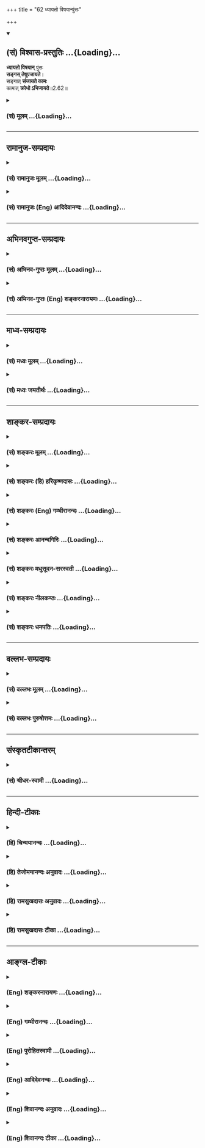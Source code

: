 +++
title = "62 ध्यायतो विषयान्पुंसः"

+++
<div class="js_include" newlevelforh1="2" title="(सं) विश्वास-प्रस्तुतिः" unfilled url="/purANam_vaiShNavam/mahAbhAratam/06-bhIShma-parva/03-bhagavad-gItA-parva/saMskRtam/vishvAsa-prastutiH/02_sAnkhya-yogaH_sarva-/62_dhyAyato_viShayAn.md">
<details open><summary><h2>(सं) विश्वास-प्रस्तुतिः ...{Loading}...</h2></summary>

**ध्यायतो विषयान्** पुंसः  
**सङ्गस् तेषूपजायते**।  
सङ्गात् **संजायते कामः**  
कामात् **क्रोधो ऽभिजायते**॥2.62॥
</details>
</div>
<div class="js_include collapsed" newlevelforh1="3" title="(सं) मूलम्" unfilled url="/purANam_vaiShNavam/mahAbhAratam/06-bhIShma-parva/03-bhagavad-gItA-parva/saMskRtam/mUlam/02_sAnkhya-yogaH_sarva-/62_dhyAyato_viShayAn.md">
<details><summary><h3>(सं) मूलम् ...{Loading}...</h3></summary>

ध्यायतो विषयान्पुंसः सङ्गस्तेषूपजायते।  
सङ्गात् संजायते कामः कामात्क्रोधोऽभिजायते।।2.62।।
</details>
</div>


_________________
## रामानुज-सम्प्रदायः
<div class="js_include collapsed" newlevelforh1="3" title="(सं) रामानुजः मूलम्" unfilled url="/purANam_vaiShNavam/mahAbhAratam/06-bhIShma-parva/03-bhagavad-gItA-parva/saMskRtam/rAmAnujaH/mUlam/02_sAnkhya-yogaH_sarva-/62_dhyAyato_viShayAn.md">
<details><summary><h3>(सं) रामानुजः मूलम् ...{Loading}...</h3></summary>

।।2.62।। अनिरस्तविषयानुरागस्य हि मयि अनिवेशतिमनस इन्द्रियाणि संयम्य
अवस्थितस्य अपि अनादिपापवासनया विषयध्यानम् अवर्जनीयं स्यात्। **ध्यायतो
विषयान् पुंसः** पुनरपि **सङ्गः** अतिप्रवृद्धो जायते।  
  
**सङ्गात् संजायते कामः।** कामो नाम सङ्गस्य विपाकदशा। पुरुषो यां दशाम्
आपन्नो विषयान् अभुक्त्वा स्थातुं न शक्नोति स कामः। **कामात् क्रोधः
अभिजायते।** कामे वर्तमाने विषये च असन्निहिते सन्निहितान् पुरुषान् प्रति
एभिः अस्मदिष्टं विहतम् इति क्रोधो भवति।  

</details>
</div>
<div class="js_include collapsed" newlevelforh1="3" title="(सं) रामानुजः (Eng) आदिदेवानन्दः" unfilled url="/purANam_vaiShNavam/mahAbhAratam/06-bhIShma-parva/03-bhagavad-gItA-parva/saMskRtam/rAmAnujaH/english/AdidevAnandaH/02_sAnkhya-yogaH_sarva-/62_dhyAyato_viShayAn.md">
<details><summary><h3>(सं) रामानुजः (Eng) आदिदेवानन्दः ...{Loading}...</h3></summary>

2.62 Indeed, in respect of a person, whose attachment to sense-objects
is expelled but whose mind is not focussed on Me, even though he
controls the senses, contemplation on sense-objects is unavoidable on
account of the impressions of sins from time immemorial. Again
attachment increases fully in 'a man who thinks about sense-objects'.
From attachment arises desire.' What is called 'desire' is the further
stage of attachment. After reaching that stage, it is not possible for a
man to stay without experiencing the sense-objects. 'From such desire
arises anger.' When a desire exists without its object being nearby,
anger arises against persons nearby under the following. 'Our desire is
thwarted by these persons.' 'From anger there comes delusion'. Delusion
is want of discrimination between what ought to be done and what ought
not to be done. Not possessing that discrimination one does anything and
everything. Then there follows the failure of memory, i.e., of the
impressions of the earlier efforts of sense control, when one strives
again to control the senses.

</details>
</div>


_________________
## अभिनवगुप्त-सम्प्रदायः
<div class="js_include collapsed" newlevelforh1="3" title="(सं) अभिनव-गुप्तः मूलम्" unfilled url="/purANam_vaiShNavam/mahAbhAratam/06-bhIShma-parva/03-bhagavad-gItA-parva/saMskRtam/abhinava-guptaH/mUlam/02_sAnkhya-yogaH_sarva-/62_dhyAyato_viShayAn.md">
<details><summary><h3>(सं) अभिनव-गुप्तः मूलम् ...{Loading}...</h3></summary>

।।2.64 2.65।। ध्यायत इति। क्रोधादिति। तपस्विनो विषयत्याग एव विषयग्रहणे
पर्यवस्यति। ध्यात्वा हि ते त्यजन्ते। ध्यानकाले एव च +++(S omits च)+++ संगादयः
उपजायन्ते इति अनपायो +++(K अनुपायो)+++ विषयत्यागः स्थिरप्रज्ञस्य एव ।  

</details>
</div>
<div class="js_include collapsed" newlevelforh1="3" title="(सं) अभिनव-गुप्तः (Eng) शङ्करनारायणः" unfilled url="/purANam_vaiShNavam/mahAbhAratam/06-bhIShma-parva/03-bhagavad-gItA-parva/saMskRtam/abhinava-guptaH/english/shankaranArAyaNaH/02_sAnkhya-yogaH_sarva-/62_dhyAyato_viShayAn.md">
<details><summary><h3>(सं) अभिनव-गुप्तः (Eng) शङ्करनारायणः ...{Loading}...</h3></summary>

2.62 See Comment under 2.63

</details>
</div>


_________________
## माध्व-सम्प्रदायः
<div class="js_include collapsed" newlevelforh1="3" title="(सं) मध्वः मूलम्" unfilled url="/purANam_vaiShNavam/mahAbhAratam/06-bhIShma-parva/03-bhagavad-gItA-parva/saMskRtam/madhvaH/mUlam/02_sAnkhya-yogaH_sarva-/62_dhyAyato_viShayAn.md">
<details><summary><h3>(सं) मध्वः मूलम् ...{Loading}...</h3></summary>

।।2.62 2.63।। रागादिदोषकारणमाह परिहाराय श्लोकद्वयेन। सम्मोहोऽधर्मेच्छा।
तथा हि मोहशब्दार्थ उक्त उपगीतासुमोहसंज्ञितम्। अधर्मलक्षणं च नियतं
पापकर्मसु इति। तथाचान्यत्रसम्मोहोऽधर्मकामिता इति। स्मृतिविभ्रमः
प्रतिषेधादिस्मृतिनाशः। बुद्धिनाशः सर्वात्मना दोषबुद्धिनाशः। विनश्यति
नरकाद्यनर्थं प्राप्नोति। तथा ह्युक्तम् अधर्मकामिनः शास्त्रे
विस्मृतिर्जायते यदा। दोषादृष्टेस्तत्कृतेश्च नरकं प्रतिपद्यते।  

</details>
</div>
<div class="js_include collapsed" newlevelforh1="3" title="(सं) मध्वः जयतीर्थः" unfilled url="/purANam_vaiShNavam/mahAbhAratam/06-bhIShma-parva/03-bhagavad-gItA-parva/saMskRtam/madhvaH/jayatIrthaH/02_sAnkhya-yogaH_sarva-/62_dhyAyato_viShayAn.md">
<details><summary><h3>(सं) मध्वः जयतीर्थः ...{Loading}...</h3></summary>

।।2.62 2.63।। ध्यायतः इत्यादिना प्रकृतानुपयुक्तं किमेतदुच्यते इत्यत आह
**रागादी**ति। रागादिदोषस्य कारणं रागादिदोषकारणम्। तथा रागादिदोषः कारणं
यस्य तद्रागादिदोषकारणम् परिहाराय रागादिदोषस्य। इदमुक्तं भवति मत्परो
युक्त आसीत 2।61 इतीन्द्रियजयस्य परमसाधनमुक्तम्। रागद्वेषपरिहारोऽप्यपरं
साधनमिति वक्ष्यति। तत्र स एव कथं स्यात् इत्या(शङ्कायां) काङ्क्षायां
उपोद्धातप्रक्रिययेदमुच्यत इति। सम्मोहो मूर्छाऽत्र न सङ्गच्छत
इत्यतोऽन्यथा व्याचष्टे **सम्मोह** इति। अधर्मेच्छा अकार्येच्छा। कुतः
इत्यत आह **तथा ही**ति। संशब्दस्तु तस्यैव विशेषक इति भावः।
अदृष्टरूपाधर्मविषयम्। तद्धेतुषु पापकर्मसु च नियतं कामनं
मोहसंज्ञितमित्यर्थः। स्पष्टं चात्र प्रमाणमाह **तथा चे**ति।
यत्किञ्चिद्विषयस्य स्मृतिविभ्रमस्य प्रकृतानुपयोगात्सम्यग्व्याचष्टे
**स्मृतिविभ्रम** इति। विभ्रमोऽनवस्थानं नाश इति यावत्। चेतनस्य कथं
बुद्धिनाशः इत्यत आह **बुद्धिनाश** इति। स्मृतिविभ्रम एवायमित्यतः
सर्वात्मनेत्युक्तम्। नित्य आत्मेत्युक्तम् तत्कथं विनश्यति इत्यत आह
**विनश्यती**ति। उक्तार्थे प्रमाणमाह **तथा ही**ति। तदा दोषादृष्टेः।
एतदुक्तं भवति रागद्वेषयोः परम्परयानरकाद्यनर्थप्राप्तिः कार्यमिति ज्ञानेन
तत्परिजिहीर्षायां विषयध्यानपरम्परया तत्कारणमिति ज्ञानेन
तदकारणात्तयोरनुत्पादो भवतीति।  

</details>
</div>


_________________
## शाङ्कर-सम्प्रदायः
<div class="js_include collapsed" newlevelforh1="3" title="(सं) शङ्करः मूलम्" unfilled url="/purANam_vaiShNavam/mahAbhAratam/06-bhIShma-parva/03-bhagavad-gItA-parva/saMskRtam/shankaraH/mUlam/02_sAnkhya-yogaH_sarva-/62_dhyAyato_viShayAn.md">
<details><summary><h3>(सं) शङ्करः मूलम् ...{Loading}...</h3></summary>

।।2.62।।  
  
**ध्यायतः** चिन्तयतः **विषयान्** शब्दादीन् विषयविशेषान् आलोचयतः
**पुंसः** पुरुषस्य **सङ्गः** आसक्तिः प्रीतिः **तेषु** विषयेषु
**उपजायते** उत्पद्यते। **सङ्गात्** प्रीतेः **संजायते** समुत्पद्यते
**कामः** तृष्णा। **कामात्** कुतश्चित् प्रतिहतात् **क्रोधः
अभिजायते।।  
**

</details>
</div>
<div class="js_include collapsed" newlevelforh1="3" title="(सं) शङ्करः (हि) हरिकृष्णदासः" unfilled url="/purANam_vaiShNavam/mahAbhAratam/06-bhIShma-parva/03-bhagavad-gItA-parva/saMskRtam/shankaraH/hindI/harikRShNadAsaH/02_sAnkhya-yogaH_sarva-/62_dhyAyato_viShayAn.md">
<details><summary><h3>(सं) शङ्करः (हि) हरिकृष्णदासः ...{Loading}...</h3></summary>

।।2.62।। इतना कहनेके उपरान्त अब यह पतनाभिमुख पुरुषके समस्त अनर्थोंका कारण
बतलाया जाता है  
  
विषयोंका ध्यान चिन्तन करनेवाले पुरुषकी अर्थात् शब्दादि विषयोंके भेदोंकी
बारंबार आलोचना करनेवाले पुरुषकी उन विषयोंमें आसक्ति प्रीति उत्पन्न हो
जाती है। आसक्तिसे कामना तृष्णा उत्पन्न होती है। कामसे अर्थात् किसी भी
कारणवश विच्छिन्न हुई इच्छासे क्रोध उत्पन्न होता है।  

</details>
</div>
<div class="js_include collapsed" newlevelforh1="3" title="(सं) शङ्करः (Eng) गम्भीरानन्दः" unfilled url="/purANam_vaiShNavam/mahAbhAratam/06-bhIShma-parva/03-bhagavad-gItA-parva/saMskRtam/shankaraH/english/gambhIrAnandaH/02_sAnkhya-yogaH_sarva-/62_dhyAyato_viShayAn.md">
<details><summary><h3>(सं) शङ्करः (Eng) गम्भीरानन्दः ...{Loading}...</h3></summary>

2.62 Pumsah, in the case of a person; dhyayatah, who dwells on, thinks
of; visayan, the objects, the specialities \[Specialities: The charms
imagined in them.\] of the objects such as sound etc.; upajayate, there
arises; sangah, attachment, fondness, love; tesu, for them, for those
objects. Sangat, from attachment, from love; sanjayate, grows; kamah,
hankering, thirst. When that is obstructed from any arter, kamat, from
hankering; abhijayate, springs; krodhah, anger. Krodhat, from anger;
bhavati, follows; sammohah, delusion, absence of discrimination with
regard to what should or should not be done. For, an angry man, becoming
deluded, abuses even a teacher. Sammohat, from delusion; (comes)
smrti-vibhramah, failure of memory originating from the impressions
acired from the instructions of the scriptures and teachers. When there
is an occasion for memory to rise, it does not occur. Smrti-bhramsat,
from that failure of memory; (results) buddhi-nasah, loss of
understanding. The unfitness of the mind to discriminate between what
should or should not be done is called loss of understanding.
Buddhi-nasat, from the loss of understanding; pranasyati, he perishes.
Indeed, a man continues tobe himself so long as his mind remains fit to
distinguish between what he ought to and ought not do. When it becomes
unfit, a man is verily ruined. Therefore, when his internal organ, his
understanding, is destroyed, a man is ruined, i.e. he becomes unfit for
the human Goal. Thinking of objects has been said to be the root of all
evils. After that, this which is the cause of Liberation is being now
stated: \[If even the memory of objects be a source of evil, then their
enjoyment is more so. Hence, a sannyasin seeking Liberation cannot avoid
this evil, since he has to move about for food which is necessary for
the maintenance of his body. The present verse is an answer to this
apprehension.\]

</details>
</div>
<div class="js_include collapsed" newlevelforh1="3" title="(सं) शङ्करः आनन्दगिरिः" unfilled url="/purANam_vaiShNavam/mahAbhAratam/06-bhIShma-parva/03-bhagavad-gItA-parva/saMskRtam/shankaraH/AnandagiriH/02_sAnkhya-yogaH_sarva-/62_dhyAyato_viShayAn.md">
<details><summary><h3>(सं) शङ्करः आनन्दगिरिः ...{Loading}...</h3></summary>

।।2.62।। समनन्तरश्लोकद्वयतात्पर्यमाह **अथेति।**
पुरुषार्थोपायोपदेशानन्तर्यमथशब्दार्थः। तन्निष्ठत्वराहित्यावस्थां दर्शयति
**इदानीमिति।** पराभविष्यतो महान्तमनर्थं गमिष्यतो
विवेकविज्ञानविहीनस्येति यावत् सर्वानर्थमूलं विषयाभिध्यानं तस्य
तथात्वमनुभवसिद्धमिति वक्तुमिदमित्युक्तन्। विषयेषु
विशेषत्वमारोपितरमणीयत्वं प्रीतिरासक्तिरिति साधारणासक्तिमात्रं गृह्यते।
तृष्णेत्युद्रिका शक्तिरुक्ता प्रतिबन्धेन प्रणाशेन वा प्रतिहतिः।  

</details>
</div>
<div class="js_include collapsed" newlevelforh1="3" title="(सं) शङ्करः मधुसूदन-सरस्वती" unfilled url="/purANam_vaiShNavam/mahAbhAratam/06-bhIShma-parva/03-bhagavad-gItA-parva/saMskRtam/shankaraH/madhusUdana-sarasvatI/02_sAnkhya-yogaH_sarva-/62_dhyAyato_viShayAn.md">
<details><summary><h3>(सं) शङ्करः मधुसूदन-सरस्वती ...{Loading}...</h3></summary>

।।2.62 2.63।। ननु मनसो बाह्येन्द्रियप्रवृत्तिद्वाराऽनर्थहेतुत्वं
निगृहीतबाह्येन्द्रियस्य तूत्खातदंष्ट्रोरगवन्मनस्यनिगृहीतेऽपि न कापि
क्षतिर्बाह्योद्योगाभावेनैव कृतकृत्यत्वादतो युक्त आसीतेति
व्यर्थमुक्तमित्याशङ्का निगृहीतबाह्येन्द्रियस्यापि युक्तत्वाभावे
सर्वानर्थप्राप्तिमाह द्वाभ्याम् निगृहीतबाह्येन्द्रियस्यापि
शब्दादीन्विषयान्ध्यायतो मनसा पुनःपुनश्चिन्तयतः पुंसस्तेषु विषयेषु सङ्ग
आसङ्गो ममात्यन्तं सुखहेतव एत इत्येवं शोभनाध्यासलक्षणः प्रीतिविशेष
उपजायते।  
  
सङ्गात्सुखहेतुत्वज्ञानलक्षणात्संजायते कामो ममैते भवन्त्विति
तृष्णाविशेषः।  
  
तस्मात्कामात्कुतश्चित्प्रतिहन्यमानात्तत्प्रतिघातकविषयः
क्रोधोऽभिज्वलनात्माभिजायते। क्रोधाद्भवति संमोहः  
  
कार्याकार्यविवेकाभावरूपः। संमोहात्स्मृतिविभ्रमः स्मृतेः
शास्त्राचार्योपदिष्टार्थानुसन्धानस्य विभ्रमो विचलनं विभ्रंशः। तस्माच्च
स्मृतिभ्रंशाद्बुद्धेरैकात्म्याकारमनोवृत्तेर्नाशो विपरीतभावनोपचयदोषेण
प्रतिबन्धादनुत्पत्तिरनुत्पन्नायाश्च फलायोग्यत्वेन विलयः।
बुद्धिनाशात्प्रणश्यति तस्याश्च फलभूताया बुद्धेर्विलोपात्प्रणश्यति
सर्वपुरुषार्थायोग्यो भवति। यो हि पुरुषार्था योग्यो जातः स मृत एवेति लोके
व्यवह्रियते। अतः प्रणश्यतीत्युक्तम्। यस्मादेवं मनसो निग्रहाभावे
निगृहीतबाह्येन्द्रियस्यापि  
  
परमानर्थप्राप्तिस्तस्मान्महता प्रयत्नेन मनो निगृह्णीयादित्यभिप्रायः। अतो
युक्तमुक्तंतानि सर्वाणि संयम्य युक्त आसीत इति।  

</details>
</div>
<div class="js_include collapsed" newlevelforh1="3" title="(सं) शङ्करः नीलकण्ठः" unfilled url="/purANam_vaiShNavam/mahAbhAratam/06-bhIShma-parva/03-bhagavad-gItA-parva/saMskRtam/shankaraH/nIlakaNThaH/02_sAnkhya-yogaH_sarva-/62_dhyAyato_viShayAn.md">
<details><summary><h3>(सं) शङ्करः नीलकण्ठः ...{Loading}...</h3></summary>

।।2.62।। यदा पञ्चावतिष्ठन्ते ज्ञानानि मनसा सह। बुद्धिश्च न विचेष्टति
तामाहुः परमां गतिम् इति श्रुतौ इन्द्रियमनोबुद्धीनां निग्रहे
परमपदप्राप्तिरित्युक्तम्। तत्र उपसंहृतकरणस्य बाह्याञ्शब्दादीनगृह्णतो
मनोमात्रेणावस्थितस्य योगिनो मनसोऽनिग्रहे किं स्यादित्याह **ध्यायत
इति** द्वाभ्याम्। विषयाञ्शब्दादीन्ध्यायतश्चिन्तयतः पुंसः पुरुषस्य तेषु
शब्दादिषु सङ्गः संबन्धो जायते। बाह्यार्थेभ्यो निगृहीतान्यपीन्द्रियाणि
मनोदोषात्पुनर्बाह्यार्थान्गृह्णन्तीत्यर्थः। ततः
सङ्गात्कामस्तस्मिन्विषयेऽभिलाषः संजायते। कामात्कुतश्चिद्धेतोः
प्रतिहतादभिज्वलनात्मा क्रोधोऽभिजायते।  

</details>
</div>
<div class="js_include collapsed" newlevelforh1="3" title="(सं) शङ्करः धनपतिः" unfilled url="/purANam_vaiShNavam/mahAbhAratam/06-bhIShma-parva/03-bhagavad-gItA-parva/saMskRtam/shankaraH/dhanapatiH/02_sAnkhya-yogaH_sarva-/62_dhyAyato_viShayAn.md">
<details><summary><h3>(सं) शङ्करः धनपतिः ...{Loading}...</h3></summary>

।।2.62 2.63।। इन्द्रियस्य जयः प्रयत्नेन संपाद्य इत्युक्तं तत्र मनसा
विषयाचिन्तनाभ्यास एवोपाय इत्याशयेन व्यतिरेके दोषमाह **ध्यायत इति।**
विषयांश्चिन्तयतः पुरुषस्य तेषु प्रीतिरुपजायते सङ्गादभिलाषः संजायते
कामात्कुतश्चित्प्रतिहतात्क्रोधोऽभिजायते क्रोधात्कर्तव्याकर्तव्यविषये
विभ्रमो भवति क्रुद्धो हि संमूढो गुरुनप्याक्रोशति तस्मात् स्मृतेः
शास्त्राचार्योपदेशाहितसंस्कारजनितायाः विभ्रंशः स्यात्
स्मृत्युत्पत्तिनिमित्तप्राप्तावनुत्पत्तिः ततः कार्याकार्यविवेकायोग्यता
बुद्धेर्नाशः तस्मात्प्रणश्यति जीवन्नेव मृतः पुरुषार्थायोग्यो भवतीति
द्वयोरर्थः। विषयध्यानमेव सर्वानर्थबीजमित्यभिप्रायः।  

</details>
</div>


_________________
## वल्लभ-सम्प्रदायः
<div class="js_include collapsed" newlevelforh1="3" title="(सं) वल्लभः मूलम्" unfilled url="/purANam_vaiShNavam/mahAbhAratam/06-bhIShma-parva/03-bhagavad-gItA-parva/saMskRtam/vallabhaH/mUlam/02_sAnkhya-yogaH_sarva-/62_dhyAyato_viShayAn.md">
<details><summary><h3>(सं) वल्लभः मूलम् ...{Loading}...</h3></summary>

।।2.62 2.63।। एवं बाह्येन्द्रियसंयमाभावे दोष उक्तः इदानीं मनोनिरोधाभावे
योगबुद्धिभ्रंशदोष इति कथयंस्तस्य स्थिरप्रज्ञतां दर्शयति चतुर्भिः। तत्र
मनःसंयमाभावे दोषमाह द्वाभ्याम् ध्यायत इति विषयानिति। विचारयतश्चिन्तयत
इति यावत् आसक्तिर्भवति ततः कामाभिलाषः। ततः प्रतिहतादेव क्रोधः। ततो
विवेकाभावः। ततश्च शास्त्राचार्योपदिष्टार्थः स्मृतेर्विप्लवः। ततो
व्यवसायात्मिकबुद्धेर्नाशः। ततः प्रणश्यति अत्यन्तविस्मृतिं प्राप्तः
प्राकृत एव भवति अविशुद्धोऽपि च।  

</details>
</div>
<div class="js_include collapsed" newlevelforh1="3" title="(सं) वल्लभः पुरुषोत्तमः" unfilled url="/purANam_vaiShNavam/mahAbhAratam/06-bhIShma-parva/03-bhagavad-gItA-parva/saMskRtam/vallabhaH/puruShottamaH/02_sAnkhya-yogaH_sarva-/62_dhyAyato_viShayAn.md">
<details><summary><h3>(सं) वल्लभः पुरुषोत्तमः ...{Loading}...</h3></summary>

  
  
।।2.62।। अथकथं व्रजेत इत्यत्रोत्तरमाह ध्यायत इति। विषयान् ध्यायतः
पुंसस्तेषु सङ्ग आसक्तिः स्यात्। आसक्त्या किं स्यात् इत्यत आह सङ्गादिति।
सङ्गात्कामः सञ्जायते कामाच्च क्रोधोऽभिजायते। अभितः सर्वतः
तदयोग्येष्वपीत्यर्थः।  
  
  
  

</details>
</div>


_________________
## संस्कृतटीकान्तरम्
<div class="js_include collapsed" newlevelforh1="3" title="(सं) श्रीधर-स्वामी" unfilled url="/purANam_vaiShNavam/mahAbhAratam/06-bhIShma-parva/03-bhagavad-gItA-parva/saMskRtam/shrIdhara-svAmI/02_sAnkhya-yogaH_sarva-/62_dhyAyato_viShayAn.md">
<details><summary><h3>(सं) श्रीधर-स्वामी ...{Loading}...</h3></summary>

।।2.62।। बाह्येन्द्रियसंयमाभावे दोषमुक्त्वा मनःसंयमाभावे दोषमाह **ध्यायत
इति** द्वाभ्याम्। गुणबुद्ध्या विषयान्ध्यायतः पुरुषस्य तेषु सङ्ग
आसक्तिर्भवति। आसक्त्या त तेष्वधिकः कामो भवति। कामाच्च
केनचित्प्रतिहतात्क्रोधो भवति।  

</details>
</div>


_________________
## हिन्दी-टीकाः
<div class="js_include collapsed" newlevelforh1="3" title="(हि) चिन्मयानन्दः" unfilled url="/purANam_vaiShNavam/mahAbhAratam/06-bhIShma-parva/03-bhagavad-gItA-parva/hindI/chinmayAnandaH/02_sAnkhya-yogaH_sarva-/62_dhyAyato_viShayAn.md">
<details><summary><h3>(हि) चिन्मयानन्दः ...{Loading}...</h3></summary>

।।2.62।। no commentary.  

</details>
</div>
<div class="js_include collapsed" newlevelforh1="3" title="(हि) तेजोमयानन्दः अनुवादः" unfilled url="/purANam_vaiShNavam/mahAbhAratam/06-bhIShma-parva/03-bhagavad-gItA-parva/hindI/tejomayAnandaH/anuvAdaH/02_sAnkhya-yogaH_sarva-/62_dhyAyato_viShayAn.md">
<details><summary><h3>(हि) तेजोमयानन्दः अनुवादः ...{Loading}...</h3></summary>

।।2.62।। विषयों का चिन्तन करने वाले पुरुष की उसमें आसक्ति हो जाती है;
आसक्ति से इच्छा और इच्छा से क्रोध उत्पन्न होता है।।  
  

</details>
</div>
<div class="js_include collapsed" newlevelforh1="3" title="(हि) रामसुखदासः अनुवादः" unfilled url="/purANam_vaiShNavam/mahAbhAratam/06-bhIShma-parva/03-bhagavad-gItA-parva/hindI/rAmasukhadAsaH/anuvAdaH/02_sAnkhya-yogaH_sarva-/62_dhyAyato_viShayAn.md">
<details><summary><h3>(हि) रामसुखदासः अनुवादः ...{Loading}...</h3></summary>

।।2.62 -- 2.63।। विषयोंका चिन्तन करनेवाले मनुष्यकी उन विषयोंमें आसक्ति
पैदा हो जाती है। आसक्तिसे कामना पैदा होती है। कामनासे क्रोध पैदा होता
है। क्रोध होनेपर सम्मोह (मूढ़भाव) हो जाता है। सम्मोहसे स्मृति भ्रष्ट हो
जाती है। स्मृति भ्रष्ट होनेपर बुद्धिका नाश हो जाता है। बुद्धिका नाश
होनेपर मनुष्यका पतन हो जाता है।

</details>
</div>
<div class="js_include collapsed" newlevelforh1="3" title="(हि) रामसुखदासः टीका" unfilled url="/purANam_vaiShNavam/mahAbhAratam/06-bhIShma-parva/03-bhagavad-gItA-parva/hindI/rAmasukhadAsaH/TIkA/02_sAnkhya-yogaH_sarva-/62_dhyAyato_viShayAn.md">
<details><summary><h3>(हि) रामसुखदासः टीका ...{Loading}...</h3></summary>

2.62।।***व्याख्या--*'ध्यायतो विषयान्पुंसः
सङ्गस्तेषूपजायते'--**भगवान्के परायण न होनेसे भगवान्का चिन्तन न होनेसे
विषयोंका ही चिन्तन होता है। कारण कि जीवके एक तरफ परमात्मा है और एक तरफ
संसार है। जब वह परमात्माका आश्रय छोड़ देता है तब वह संसारका आश्रय लेकर
संसारका ही चिन्तन करता है क्योंकि संसारके सिवाय चिन्तनका कोई दूसरा विषय
रहता ही नहीं। इस तरह चिन्तन करतेकरते मनुष्यकी उन विषयोंमें आसक्ति राग
प्रियता पैदा हो जाती है। आसक्ति पैदा होनेसे मनुष्य उन विषयोंका सेवन करता
है। विषयोंका सेवन चाहे मानसिक हो चाहे शारीरिक हो उससे जो सुख होता है
उससे विषयोंमें प्रियता पैदा होती है। प्रियतासे उस विषयका बारबार चिन्तन
होने लगता है। अब उस विषयका सेवन करे चाहे न करे पर विषयोंमें राग पैदा हो
ही जाता है यह नियम है।  
**'सङ्गात्संजायते कामः'--**विषयोंमें राग पैदा होनेपर उन विषयोंको
(भोगोंको) प्राप्त करनेकी कामना पैदा हो जाती है कि वे भोग वस्तुएँ मेरेको
मिलें।  
**'कामात्क्रोधोऽभिजायते'--**कामनाके अनुकूल पदार्थोंके मिलते रहनेसे लोभ
पैदा हो जाता है और कामनापूर्तिकी सम्भावना हो रही है पर उसमें कोई बाधा
देता है तो उसपर क्रोध आ जाता है।  
कामना एक ऐसी चीज है जिसमें बाधा पड़नेपर क्रोध पैदा हो ही जाता है। वर्ण
आश्रम गुण योग्यता आदिको लेकर अपनेमें जो अच्छाईका अभिमान रहता है उस
अभिमानमें भी अपने आदर सम्मान आदिकी कामना रहती है उस कामनामें किसी
व्यक्तिके द्वारा बाधा पड़नेपर भी क्रोध पैदा हो जाता है।  
कामना रजोगुणी वृत्ति है सम्मोह तमोगुणी वृत्ति है और क्रोध रजोगुण तथा
तमोगुणके बीचकी वृत्ति है।  
कहीं भी किसी भी बातको लेकर क्रोध आता है तो उसके मूलमें कहींनकहीं राग
अवश्य होता है। जैसे नीतिन्यायसे विरुद्ध काम करनेवालेको देखकर क्रोध आता
है तो नीतिन्यायमें राग है। अपमानतिरस्कार करनेवालेपर क्रोध आता है तो
मानसत्कारमें राग है। निन्दा करनेवालेपर क्रोध आता है तो प्रशंसामें राग
है। दोषारोपण करनेवालेपर क्रोध आता है तो निर्दोषताके अभिमानमें राग है
आदिआदि।  
**'क्रोधाद्भवति सम्मोहः'--**क्रोधसे सम्मोह होता है अर्थात् मूढ़ता छा
जाती है। वास्तवमें देखा जाय तो काम क्रोध लोभ और ममता इन चारोंसे ही
सम्मोह होता है जैसे  
  
(1) कामसे जो सम्मोह होता है उसमें विवेकशक्ति ढक जानेसे मनुष्य कामके
वशीभूत होकर न करनेलायक कार्य भी कर बैठता है।  
  
(2) क्रोधसे जो सम्मोह होता है उसमें मनुष्य अपने मित्रों तथा पूज्यजनोंको
भी उलटीसीधी बातें कह बैठता है और न करनेलायक बर्ताव भी कर बैठता है।  
  
(3) लोभसे जो सम्मोह होता है उसमें मनुष्यको सत्यअसत्य धर्मअधर्म आदिका
विचार नहीं रहता और वह कपट करके लोगोंको ठग लेता है।

</details>
</div>


_________________
## आङ्ग्ल-टीकाः
<div class="js_include collapsed" newlevelforh1="3" title="(Eng) शङ्करनारायणः" unfilled url="/purANam_vaiShNavam/mahAbhAratam/06-bhIShma-parva/03-bhagavad-gItA-parva/english/shankaranArAyaNaH/02_sAnkhya-yogaH_sarva-/62_dhyAyato_viShayAn.md">
<details><summary><h3>(Eng) शङ्करनारायणः ...{Loading}...</h3></summary>

2.62. In a person, meditating on sense-objects, attachment or them is
born in succession; from attachment springs passion; from passion arises
wrath.

</details>
</div>
<div class="js_include collapsed" newlevelforh1="3" title="(Eng) गम्भीरानन्दः" unfilled url="/purANam_vaiShNavam/mahAbhAratam/06-bhIShma-parva/03-bhagavad-gItA-parva/english/gambhIrAnandaH/02_sAnkhya-yogaH_sarva-/62_dhyAyato_viShayAn.md">
<details><summary><h3>(Eng) गम्भीरानन्दः ...{Loading}...</h3></summary>

2.62-2.63 In the case of a person who dwells on objects, there arises
attachment for them. From attachment grows hankering, from hankering
springs anger.

</details>
</div>
<div class="js_include collapsed" newlevelforh1="3" title="(Eng) पुरोहितस्वामी" unfilled url="/purANam_vaiShNavam/mahAbhAratam/06-bhIShma-parva/03-bhagavad-gItA-parva/english/purohitasvAmI/02_sAnkhya-yogaH_sarva-/62_dhyAyato_viShayAn.md">
<details><summary><h3>(Eng) पुरोहितस्वामी ...{Loading}...</h3></summary>

2.62 When a man dwells on the objects of sense, he creates an attraction
for them; attraction develops into desire, and desire breeds anger.

</details>
</div>
<div class="js_include collapsed" newlevelforh1="3" title="(Eng) आदिदेवनन्दः" unfilled url="/purANam_vaiShNavam/mahAbhAratam/06-bhIShma-parva/03-bhagavad-gItA-parva/english/AdidevanandaH/02_sAnkhya-yogaH_sarva-/62_dhyAyato_viShayAn.md">
<details><summary><h3>(Eng) आदिदेवनन्दः ...{Loading}...</h3></summary>

2.62 To a man thinking about sense-objects, there arises attachment to
them; form attachment arises desire, from desire arises anger;

</details>
</div>
<div class="js_include collapsed" newlevelforh1="3" title="(Eng) शिवानन्दः अनुवादः" unfilled url="/purANam_vaiShNavam/mahAbhAratam/06-bhIShma-parva/03-bhagavad-gItA-parva/english/shivAnandaH/anuvAdaH/02_sAnkhya-yogaH_sarva-/62_dhyAyato_viShayAn.md">
<details><summary><h3>(Eng) शिवानन्दः अनुवादः ...{Loading}...</h3></summary>

2.62 When a man thinks of the objects, attachment for them arises; from
attachment desire is born; from desire anger arises.

</details>
</div>
<div class="js_include collapsed" newlevelforh1="3" title="(Eng) शिवानन्दः टीका" unfilled url="/purANam_vaiShNavam/mahAbhAratam/06-bhIShma-parva/03-bhagavad-gItA-parva/english/shivAnandaH/TIkA/02_sAnkhya-yogaH_sarva-/62_dhyAyato_viShayAn.md">
<details><summary><h3>(Eng) शिवानन्दः टीका ...{Loading}...</h3></summary>

2.62 ध्यायतः thinking; विषयान् (on) objects of the senses; पुंसः of a
man; सङ्गः attachment; तेषु in them; उपजायते arises; सङ्गात् from
attachment; संजायते is born; कामः desire; कामात् from desire; क्रोधः
anger; अभिजायते arises.Commentary When a man thinks of the beauty and
the pleasant and alluring features of the senseobjects he becomes
attached to them. He then regards them as something worthy of acisition
and possession and hankers after them. He develops a strong desire to
possess them. Then he endeavours his level best to obtain them. When his
desire is frustrated by some cause or other; anger arises in his mind.
If anybody puts any obstruction in his way of obtaining the objects he
hates him; fights with him and develops hostility towards hi.
(Cf.II.64).

</details>
</div>
